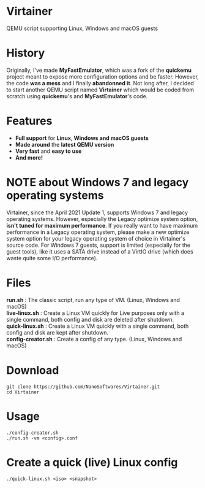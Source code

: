 # Virtainer
QEMU script supporting Linux, Windows and macOS guests

# History
Originally, I've made **MyFastEmulator**, which was a fork of the **quickemu** project meant to expose more configuration options and be faster. However, the code **was a mess** and I finally **abandonned it**. Not long after, I decided to start another QEMU script named **Virtainer** which would be coded from scratch using **quickemu**'s and **MyFastEmulator**'s code.

# Features
- **Full support** for **Linux, Windows and macOS guests**
- **Made around** the **latest QEMU version**
- **Very fast** and **easy to use**
- **And more!**

# NOTE about Windows 7 and legacy operating systems
Virtainer, since the April 2021 Update 1, supports Windows 7 and legacy operating systems. However, especially the Legacy optimize system option, **isn't tuned for maximum performance**. If you really want to have maximum performance in a Legacy operating system, please make a new optimize system option for your legacy operating system of choice in Virtainer's source code. For Windows 7 guests, support is limited (especially for the guest tools), like it uses a SATA drive instead of a VirtIO drive (which does waste quite some I/O performance).

# Files
**run.sh**            : The classic script, run any type of VM. (Linux, Windows and macOS)<br/>
**live-linux.sh**     : Create a Linux VM quickly for Live purposes only with a single command, both config and disk are deleted after shutdown.<br/>
**quick-linux.sh**    : Create a Linux VM quickly with a single command, both config and disk are kept after shutdown.<br/>
**config-creator.sh** : Create a config of any type. (Linux, Windows and macOS)

# Download
``git clone https://github.com/NanoSoftwares/Virtainer.git``<br/>
``cd Virtainer``

# Usage
``./config-creator.sh``<br/>
``./run.sh -vm <config>.conf``

# Create a quick (live) Linux config
``./quick-linux.sh <iso> <snapshot>``
